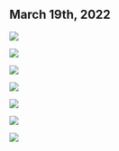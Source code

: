 ## March 19th, 2022

![](images/tracks.jpeg)


![](images/marctower.jpeg)


![](images/mcwall.jpeg)


![](images/windmere.jpeg)


![](images/ridesafe.jpeg)


![](images/gerardavestation.jpeg)


![](images/understation.jpeg)


